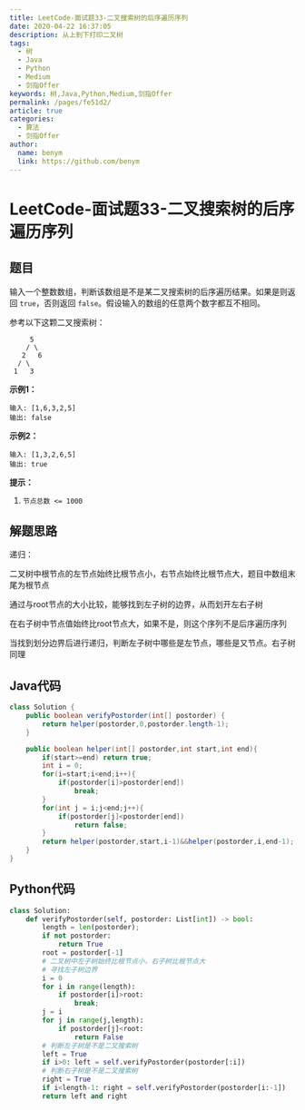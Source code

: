 ```yaml
---
title: LeetCode-面试题33-二叉搜索树的后序遍历序列
date: 2020-04-22 16:37:05
description: 从上到下打印二叉树
tags: 
  - 树
  - Java
  - Python
  - Medium
  - 剑指Offer
keywords: 树,Java,Python,Medium,剑指Offer
permalink: /pages/fe51d2/
article: true
categories: 
  - 算法
  - 剑指Offer
author: 
  name: benym
  link: https://github.com/benym
---
```


# LeetCode-面试题33-二叉搜索树的后序遍历序列 

## 题目

输入一个整数数组，判断该数组是不是某二叉搜索树的后序遍历结果。如果是则返回 `true`，否则返回 `false`。假设输入的数组的任意两个数字都互不相同。

参考以下这颗二叉搜索树：

```
     5
    / \
   2   6
  / \
 1   3
```

 

**示例1：**

```
输入: [1,6,3,2,5]
输出: false
```

**示例2：**

```
输入: [1,3,2,6,5]
输出: true
```

**提示：**

1. `节点总数 <= 1000`

## 解题思路

递归：

二叉树中根节点的左节点始终比根节点小，右节点始终比根节点大，题目中数组末尾为根节点

通过与root节点的大小比较，能够找到左子树的边界，从而划开左右子树

在右子树中节点值始终比root节点大，如果不是，则这个序列不是后序遍历序列

当找到划分边界后进行递归，判断左子树中哪些是左节点，哪些是又节点。右子树同理

## Java代码

```java
class Solution {
    public boolean verifyPostorder(int[] postorder) {
        return helper(postorder,0,postorder.length-1);
    }

    public boolean helper(int[] postorder,int start,int end){
        if(start>=end) return true;
        int i = 0;
        for(i=start;i<end;i++){
            if(postorder[i]>postorder[end])
                break;
        }
        for(int j = i;j<end;j++){
            if(postorder[j]<postorder[end])
                return false;
        }
        return helper(postorder,start,i-1)&&helper(postorder,i,end-1);
    }
}
```

## Python代码

```python
class Solution:
    def verifyPostorder(self, postorder: List[int]) -> bool:
        length = len(postorder);
        if not postorder:
            return True
        root = postorder[-1]
        # 二叉树中左子树始终比根节点小，右子树比根节点大
        # 寻找左子树边界
        i = 0
        for i in range(length):
            if postorder[i]>root:
                break;
        j = i
        for j in range(j,length):
            if postorder[j]<root:
                return False
        # 判断左子树是不是二叉搜索树
        left = True
        if i>0: left = self.verifyPostorder(postorder[:i])
        # 判断右子树是不是二叉搜索树
        right = True
        if i<length-1: right = self.verifyPostorder(postorder[i:-1])
        return left and right
```
